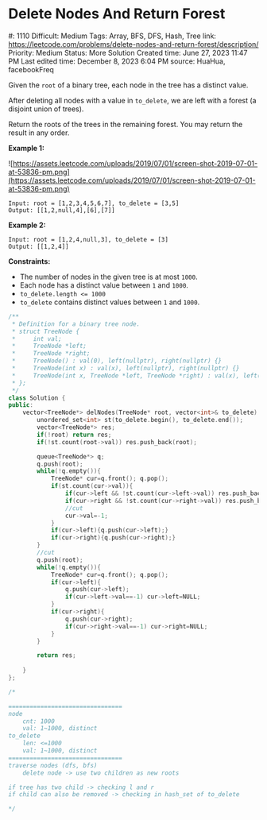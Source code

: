 # Delete Nodes And Return Forest

#: 1110
Difficult: Medium
Tags: Array, BFS, DFS, Hash, Tree
link: https://leetcode.com/problems/delete-nodes-and-return-forest/description/
Priority: Medium
Status: More Solution
Created time: June 27, 2023 11:47 PM
Last edited time: December 8, 2023 6:04 PM
source: HuaHua, facebookFreq

Given the `root` of a binary tree, each node in the tree has a distinct value.

After deleting all nodes with a value in `to_delete`, we are left with a forest (a disjoint union of trees).

Return the roots of the trees in the remaining forest. You may return the result in any order.

**Example 1:**

![https://assets.leetcode.com/uploads/2019/07/01/screen-shot-2019-07-01-at-53836-pm.png](https://assets.leetcode.com/uploads/2019/07/01/screen-shot-2019-07-01-at-53836-pm.png)

```
Input: root = [1,2,3,4,5,6,7], to_delete = [3,5]
Output: [[1,2,null,4],[6],[7]]

```

**Example 2:**

```
Input: root = [1,2,4,null,3], to_delete = [3]
Output: [[1,2,4]]

```

**Constraints:**

- The number of nodes in the given tree is at most `1000`.
- Each node has a distinct value between `1` and `1000`.
- `to_delete.length <= 1000`
- `to_delete` contains distinct values between `1` and `1000`.

```cpp
/**
 * Definition for a binary tree node.
 * struct TreeNode {
 *     int val;
 *     TreeNode *left;
 *     TreeNode *right;
 *     TreeNode() : val(0), left(nullptr), right(nullptr) {}
 *     TreeNode(int x) : val(x), left(nullptr), right(nullptr) {}
 *     TreeNode(int x, TreeNode *left, TreeNode *right) : val(x), left(left), right(right) {}
 * };
 */
class Solution {
public:
    vector<TreeNode*> delNodes(TreeNode* root, vector<int>& to_delete) {
        unordered_set<int> st(to_delete.begin(), to_delete.end());
        vector<TreeNode*> res;
        if(!root) return res;
        if(!st.count(root->val)) res.push_back(root);

        queue<TreeNode*> q;
        q.push(root);
        while(!q.empty()){
            TreeNode* cur=q.front(); q.pop();
            if(st.count(cur->val)){
                if(cur->left && !st.count(cur->left->val)) res.push_back(cur->left);
                if(cur->right && !st.count(cur->right->val)) res.push_back(cur->right);
                //cut
                cur->val=-1;
            }
            if(cur->left){q.push(cur->left);}
            if(cur->right){q.push(cur->right);}
        }
        //cut
        q.push(root);
        while(!q.empty()){
            TreeNode* cur=q.front(); q.pop();
            if(cur->left){
                q.push(cur->left);
                if(cur->left->val==-1) cur->left=NULL;
            }
            if(cur->right){
                q.push(cur->right);
                if(cur->right->val==-1) cur->right=NULL;
            }
        }

        return res;
    
    }
};

/*

================================
node
    cnt: 1000
    val: 1~1000, distinct
to_delete
    len: <=1000
    val: 1~1000, distinct
================================
traverse nodes (dfs, bfs)
    delete node -> use two children as new roots

if tree has two child -> checking l and r
if child can also be removed -> checking in hash_set of to_delete

*/
```